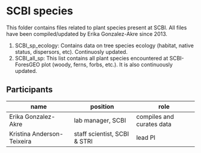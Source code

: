 # SCBI species
This folder contains files related to plant species present at SCBI. All files have been compiled/updated by Erika Gonzalez-Akre since 2013.
1. SCBI_sp_ecology: Contains data on tree species ecology (habitat, native status, dispersors, etc). Continuosly updated.
2. SCBI_all_sp: This list contains all plant species encountered at SCBI-ForesGEO plot (woody, ferns, forbs, etc.). It is also continuously updated.

## Participants
| name | position | role |
| -----| ---- | ---- |
| Erika Gonzalez- Akre| lab manager, SCBI | compiles and curates data|
| Kristina Anderson-Teixeira | staff scientist, SCBI & STRI | lead PI |
